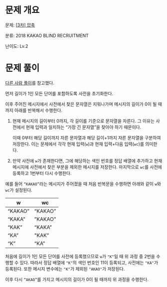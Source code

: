 # 문제 개요

문제: [[3차] 압축](https://school.programmers.co.kr/learn/courses/30/lessons/17684)

분류: 2018 KAKAO BLIND RECRUITMENT

난이도: Lv.2

# 문제 풀이

[다른 사람 풀이](https://school.programmers.co.kr/questions/45536)를 참고했다.

먼저 길이가 1인 모든 단어를 포함하도록 사전을 초기화한다.

이후 주어진 메시지에서 사전에서 찾은 문자열은 지워나가며 메시지의 길이가 0이 될 때까지 아래를 반복해서 수행한다.

1. 현재 메시지의 길이부터 0까지, 각 길이를 기준으로 문자열을 자른다. 그 이유는 사전에서 현재 입력과 일치하는 “가장 긴 문자열”을 찾아야 하기 때문이다.

   이때 0부터 해당 길이까지 자른 문자열과 해당 길이+1까지 자른 문자열을 구분하여 저장한다. 이는 문제에서 각각 현재 입력(`w`)과 현재 입력+다음 입력(`wc`)를 의미한다.

2. 만약 사전에 `w`가 존재한다면, 그에 해당하는 색인 번호를 정답 배열에 추가하고 현재 메시지에 사전에서 찾은 부분을 제외한 메시지를 저장한다. 마지막으로 `wc`를 사전에 등록하고 1번부터 다시 수행한다.

예를 들어 `“KAKAO”`라는 메시지가 주어졌을 때 처음 반복문을 수행하면 아래와 같이 `w`와 `wc`가 설정된다.

| w       | wc      |
| ------- | ------- |
| “KAKAO” | “KAKAO” |
| “KAKA”  | ”KAKAO” |
| “KAK”   | “KAKA”  |
| “KA”    | "KAK”   |
| “K”     | “KA”    |

처음에 길이가 1인 모든 단어를 사전에 등록했으므로 `w`가 `"K"`일 때 위 과정 중 2번을 수행할 수 있다. 따라서 정답 배열에 `"K"`의 색인 번호인 11이 등록되고, 사전에는 `"KA"`가 등록된다. 또한 메시지 변수에는 `"K"`가 제외된 `"AKAO"`가 저장된다.

이후 다시 `“AKAO”`를 가지고 메시지의 길이가 0이 될 때까지 위 과정을 수행한다.
